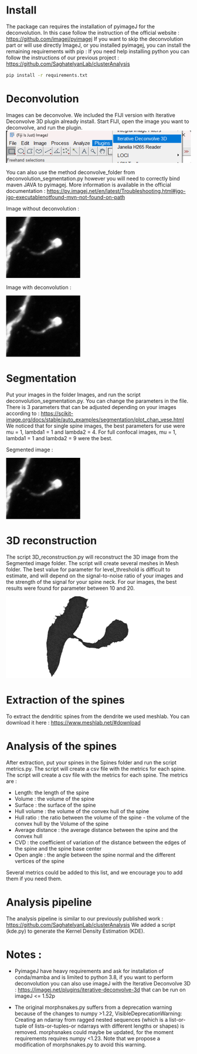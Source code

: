 # Install

The package can requires the installation of pyimageJ for the deconvolution. In this case follow the instruction of the 
official website : https://github.com/imagej/pyimagej
If you want to skip the deconvolution part or will use directly ImageJ, or you installed pyimagej, you can install the remaining requirements with pip :
If you need help installing python you can follow the instructions of our previous project : https://github.com/SaghatelyanLab/clusterAnalysis

```bash
pip install -r requirements.txt
```

# Deconvolution

Images can be deconvolve. We included the FIJI version with Iterative Deconvolve 3D plugin already install. 
Start FIJI, open the image you want to deconvolve, and run the plugin.
![FIJI plugin](github_images/fiji_plugin.png)

You can also use the method deconvolve_folder from deconvolution_segmentation.py however you will need to correctly bind maven JAVA to pyimagej. More information is available in the official documentation : https://py.imagej.net/en/latest/Troubleshooting.html#jgo-jgo-executablenotfound-mvn-not-found-on-path

Image without deconvolution :

![Not deconvolved](github_images/MAX_not_deconvolved.png)

Image with deconvolution :

![Deconvolved](github_images/MAX_deconvolved.png)

# Segmentation

Put your images in the folder Images, and run the script deconvolution_segmentation.py. You can change the parameters in the file. There is 3 parameters that can be adjusted depending on your images according to : https://scikit-image.org/docs/stable/auto_examples/segmentation/plot_chan_vese.html
We noticed that for single spine images, the best parameters for use were mu = 1, lambda1 = 1 and lambda2 = 4. For full confocal images, mu = 1, lambda1 = 1 and lambda2 = 9 were the best.

Segmented image : 

![Segmentated_deconvolved](github_images/MAX_deconvolved_0_1_4.png)

# 3D reconstruction

The script 3D_reconstruction.py will reconstruct the 3D image from the Segmented image folder. The script will create several meshes in Mesh folder. The best value for parameter for level_threshold is difficult to estimate, and will depend on the signal-to-noise ratio of your images and the strength of the signal for your spine neck. For our images, the best results were found for parameter between 10 and 20.

![3D reconstruction](github_images/3D_reconstruction00.png)

# Extraction of the spines

To extract the dendritic spines from the dendrite we used meshlab. You can download it here : https://www.meshlab.net/#download

# Analysis of the spines

After extraction, put your spines in the Spines folder and run the script metrics.py. The script will create a csv file with the metrics for each spine. The script will create a csv file with the metrics for each spine. The metrics are :
- Length: the length of the spine
- Volume : the volume of the spine
- Surface : the surface of the spine
- Hull volume : the volume of the convex hull of the spine
- Hull ratio : the ratio between the volume of the spine - the volume of the convex hull by the Volume of the spine
- Average distance : the average distance between the spine and the convex hull
- CVD : the coefficient of variation of the distance between the edges of the spine and the spine base center
- Open angle : the angle between the spine normal and the different vertices of the spine

Several metrics could be added to this list, and we encourage you to add them if you need them.


# Analysis pipeline 

The analysis pipeline is similar to our previously published work : https://github.com/SaghatelyanLab/clusterAnalysis
We added a script (kde.py) to generate the Kernel Density Estimation (KDE).

# Notes :

- PyimageJ have heavy requirements and ask for installation of conda/mamba and is limited to python 3.8, if you want to perform deconvolution you can also use imageJ with the Iterative Deconvolve 3D : https://imagej.net/plugins/iterative-deconvolve-3d that can be run on imageJ <= 1.52p

- The original morphsnakes.py suffers from a deprecation warning because of the changes to numpy >1.22, 
VisibleDeprecationWarning: Creating an ndarray from ragged nested sequences (which is a list-or-tuple of lists-or-tuples-or ndarrays with different lengths or shapes) is removed. morphsnakes could maybe be updated, for the moment requirements requires numpy <1.23. Note that we propose a modification of morphsnakes.py to avoid this warning.
